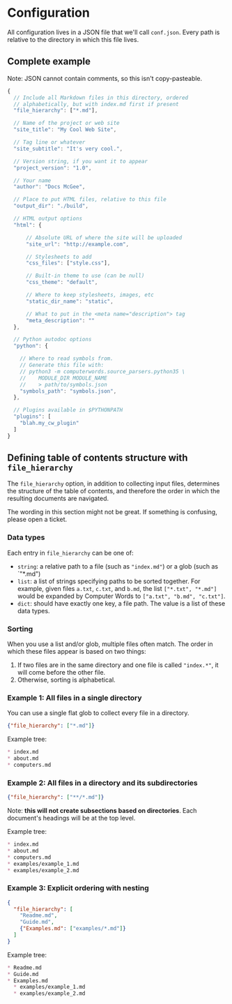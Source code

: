 <heading-alias name="configuration" />

# Configuration

All configuration lives in a JSON file that we'll call `conf.json`. Every
path is relative to the directory in which this file lives.

## Complete example

Note: JSON cannot contain comments, so this isn't copy-pasteable.

```js
{
  // Include all Markdown files in this directory, ordered
  // alphabetically, but with index.md first if present
  "file_hierarchy": ["*.md"],

  // Name of the project or web site
  "site_title": "My Cool Web Site",

  // Tag line or whatever
  "site_subtitle": "It's very cool.",

  // Version string, if you want it to appear
  "project_version": "1.0",

  // Your name
  "author": "Docs McGee",

  // Place to put HTML files, relative to this file
  "output_dir": "./build",

  // HTML output options
  "html": {

      // Absolute URL of where the site will be uploaded
      "site_url": "http://example.com",

      // Stylesheets to add
      "css_files": ["style.css"],

      // Built-in theme to use (can be null)
      "css_theme": "default",

      // Where to keep stylesheets, images, etc
      "static_dir_name": "static",

      // What to put in the <meta name="description"> tag
      "meta_description": ""
  },

  // Python autodoc options
  "python": {

    // Where to read symbols from.
    // Generate this file with:
    // python3 -m computerwords.source_parsers.python35 \
    //    MODULE_DIR MODULE_NAME
    //    > path/to/symbols.json
    "symbols_path": "symbols.json",
  },

  // Plugins available in $PYTHONPATH
  "plugins": [
    "blah.my_cw_plugin"
  ]
}
```

## Defining table of contents structure with `file_hierarchy`

The `file_hierarchy` option, in addition to collecting input files, determines
the structure of the table of contents, and therefore the order in which the
resulting documents are navigated.

The wording in this section might not be great. If something is confusing,
please open a ticket.

### Data types

Each entry in `file_hierarchy` can be one of:

* `string`: a relative path to a file (such as `"index.md"`) or a glob (such
  as `"*.md")
* `list`: a list of strings specifying paths to be sorted together. For
  example, given files `a.txt`, `c.txt`, and `b.md`, the list
  `["*.txt", "*.md"]` would be expanded by Computer Words to
  `["a.txt", "b.md", "c.txt"]`.
* `dict`: should have exactly one key, a file path. The value is a list of
  these data types.

### Sorting

When you use a list and/or glob, multiple files often match. The order in which
these files appear is based on two things:

1. If two files are in the same directory and one file is called `"index.*"`, 
   it will come before the other file.
2. Otherwise, sorting is alphabetical.

### Example 1: All files in a single directory

You can use a single flat glob to collect every file in a directory.

```json
{"file_hierarchy": ["*.md"]}
```

Example tree:

```md
* index.md
* about.md
* computers.md
```

### Example 2: All files in a directory and its subdirectories

```json
{"file_hierarchy": ["**/*.md"]}
```

Note: **this will not create subsections based on directories**. Each
document's headings will be at the top level.

Example tree:

```md
* index.md
* about.md
* computers.md
* examples/example_1.md
* examples/example_2.md
```

### Example 3: Explicit ordering with nesting

```json
{
  "file_hierarchy": [
    "Readme.md",
    "Guide.md",
    {"Examples.md": ["examples/*.md"]}
  ]
}
```

Example tree:

```md
* Readme.md
* Guide.md
* Examples.md
  * examples/example_1.md
  * examples/example_2.md
```
